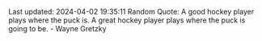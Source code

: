 Last updated: 2024-04-02 19:35:11
Random Quote: A good hockey player plays where the puck is. A great hockey player plays where the puck is going to be. - Wayne Gretzky